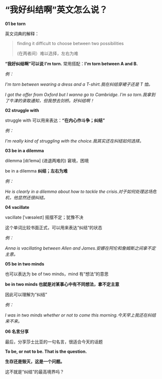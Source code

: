 # “我好纠结啊”英文怎么说？

**01 be torn**

英文词典的解释：

> finding it difficult to choose between two possibilities
>
> (在两者间）难以选择，左右为难

**“我好纠结啊”可以说 I'm torn.** 常用搭配：**I'm torn between A and B.**

_例：_

_I'm torn between wearing a dress and a T-shirt.我在纠结穿裙子还是 T 恤。_

_I got the offer from Oxford but I wanna go to Cambridge. I'm so torn.我拿到了牛津的录取通知，但我想去剑桥。好纠结啊！_

**02 struggle with**

struggle with 可以用来表达：**“在内心作斗争；纠结”**

_例：_

_I'm really kind of struggling with the choice.我其实还在纠结如何选择。_

**03 be in a dilemma**

dilemma [dɪˈlemə] (进退两难的) 窘境，困境

be in a dilemma **纠结；左右为难**

_例：_

_He is clearly in a dilemma about how to tackle the crisis.对于如何处理这场危机，他显然还很纠结。_

**04 vacillate**

vacillate [ˈvæsəleɪt] 摇摆不定；犹豫不决

这个单词比较书面正式，可以用来表达“纠结“的状态

_例：_

_Anna is vacillating between Allen and James.安娜在阿伦和詹姆斯之间拿不定主意。_

**05 be in two minds**

也可以表达为 be of two minds，mind 有“想法”的意思

**be in two minds 也就是对某事心中有不同想法，拿不定主意**

因此可以理解为“纠结”

_例：_

_I was in two minds whether or not to come this morning.今天早上我还在纠结来不来。_

**06 名言分享**

最后，分享莎士比亚的一句名言，很适合今天的话题

**To be, or not to be. That is the question.**

**生存还是毁灭，这是一个问题。**

这不就是“纠结”的最高境界吗？
